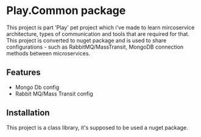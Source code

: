 # Play.Common package

This project is part 'Play' pet project which i've made to learn mircoservice architecture, types of communication and tools that are required for that.
This project is converted to nuget package and is used to share configurations - such as RabbitMQ/MassTransit, MongoDB connection methods between microservices.

## Features

* Mongo Db config
* Rabbit MQ/Mass Transit config

## Installation
This project is a class library, it's supposed to be used a nuget package.
